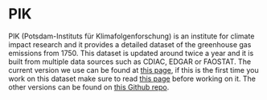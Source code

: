 # PIK

PIK (Potsdam-Instituts für Klimafolgenforschung) is an institute for climate impact research 
and it provides a detailed dataset of the greenhouse gas emissions from 1750. This dataset is
updated around twice a year and it is built from multiple data sources such as CDIAC, EDGAR or
FAOSTAT. The current version we use can be found at [this page](https://zenodo.org/records/10006301), 
if this is the first time you work on this dataset make sure to read 
[this page](https://zenodo.org/records/10006301) before working on it. The other versions 
can be found on [this Github repo](https://github.com/JGuetschow/PRIMAP-hist).